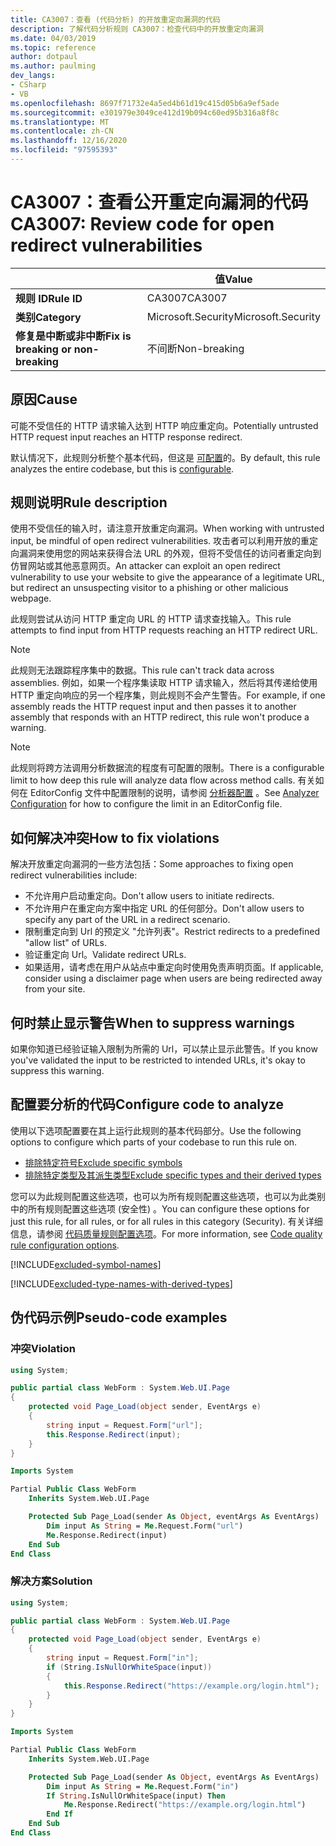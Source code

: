```yaml
---
title: CA3007：查看 (代码分析) 的开放重定向漏洞的代码
description: 了解代码分析规则 CA3007：检查代码中的开放重定向漏洞
ms.date: 04/03/2019
ms.topic: reference
author: dotpaul
ms.author: paulming
dev_langs:
- CSharp
- VB
ms.openlocfilehash: 8697f71732e4a5ed4b61d19c415d05b6a9ef5ade
ms.sourcegitcommit: e301979e3049ce412d19b094c60ed95b316a8f8c
ms.translationtype: MT
ms.contentlocale: zh-CN
ms.lasthandoff: 12/16/2020
ms.locfileid: "97595393"
---
```

# <a name="ca3007-review-code-for-open-redirect-vulnerabilities"></a><span data-ttu-id="e2e53-103">CA3007：查看公开重定向漏洞的代码</span><span class="sxs-lookup"><span data-stu-id="e2e53-103">CA3007: Review code for open redirect vulnerabilities</span></span>

| | <span data-ttu-id="e2e53-104">值</span><span class="sxs-lookup"><span data-stu-id="e2e53-104">Value</span></span> |
|-|-|
| <span data-ttu-id="e2e53-105">**规则 ID**</span><span class="sxs-lookup"><span data-stu-id="e2e53-105">**Rule ID**</span></span> |<span data-ttu-id="e2e53-106">CA3007</span><span class="sxs-lookup"><span data-stu-id="e2e53-106">CA3007</span></span>|
| <span data-ttu-id="e2e53-107">**类别**</span><span class="sxs-lookup"><span data-stu-id="e2e53-107">**Category**</span></span> |<span data-ttu-id="e2e53-108">Microsoft.Security</span><span class="sxs-lookup"><span data-stu-id="e2e53-108">Microsoft.Security</span></span>|
| <span data-ttu-id="e2e53-109">**修复是中断或非中断**</span><span class="sxs-lookup"><span data-stu-id="e2e53-109">**Fix is breaking or non-breaking**</span></span> |<span data-ttu-id="e2e53-110">不间断</span><span class="sxs-lookup"><span data-stu-id="e2e53-110">Non-breaking</span></span>|

## <a name="cause"></a><span data-ttu-id="e2e53-111">原因</span><span class="sxs-lookup"><span data-stu-id="e2e53-111">Cause</span></span>

<span data-ttu-id="e2e53-112">可能不受信任的 HTTP 请求输入达到 HTTP 响应重定向。</span><span class="sxs-lookup"><span data-stu-id="e2e53-112">Potentially untrusted HTTP request input reaches an HTTP response redirect.</span></span>

<span data-ttu-id="e2e53-113">默认情况下，此规则分析整个基本代码，但这是 [可配置](#configure-code-to-analyze)的。</span><span class="sxs-lookup"><span data-stu-id="e2e53-113">By default, this rule analyzes the entire codebase, but this is [configurable](#configure-code-to-analyze).</span></span>

## <a name="rule-description"></a><span data-ttu-id="e2e53-114">规则说明</span><span class="sxs-lookup"><span data-stu-id="e2e53-114">Rule description</span></span>

<span data-ttu-id="e2e53-115">使用不受信任的输入时，请注意开放重定向漏洞。</span><span class="sxs-lookup"><span data-stu-id="e2e53-115">When working with untrusted input, be mindful of open redirect vulnerabilities.</span></span> <span data-ttu-id="e2e53-116">攻击者可以利用开放的重定向漏洞来使用您的网站来获得合法 URL 的外观，但将不受信任的访问者重定向到仿冒网站或其他恶意网页。</span><span class="sxs-lookup"><span data-stu-id="e2e53-116">An attacker can exploit an open redirect vulnerability to use your website to give the appearance of a legitimate URL, but redirect an unsuspecting visitor to a phishing or other malicious webpage.</span></span>

<span data-ttu-id="e2e53-117">此规则尝试从访问 HTTP 重定向 URL 的 HTTP 请求查找输入。</span><span class="sxs-lookup"><span data-stu-id="e2e53-117">This rule attempts to find input from HTTP requests reaching an HTTP redirect URL.</span></span>

> [!NOTE]
> <span data-ttu-id="e2e53-118">此规则无法跟踪程序集中的数据。</span><span class="sxs-lookup"><span data-stu-id="e2e53-118">This rule can't track data across assemblies.</span></span> <span data-ttu-id="e2e53-119">例如，如果一个程序集读取 HTTP 请求输入，然后将其传递给使用 HTTP 重定向响应的另一个程序集，则此规则不会产生警告。</span><span class="sxs-lookup"><span data-stu-id="e2e53-119">For example, if one assembly reads the HTTP request input and then passes it to another assembly that responds with an HTTP redirect, this rule won't produce a warning.</span></span>

> [!NOTE]
> <span data-ttu-id="e2e53-120">此规则将跨方法调用分析数据流的程度有可配置的限制。</span><span class="sxs-lookup"><span data-stu-id="e2e53-120">There is a configurable limit to how deep this rule will analyze data flow across method calls.</span></span> <span data-ttu-id="e2e53-121">有关如何在 EditorConfig 文件中配置限制的说明，请参阅 [分析器配置](https://github.com/dotnet/roslyn-analyzers/blob/master/docs/Analyzer%20Configuration.md#dataflow-analysis) 。</span><span class="sxs-lookup"><span data-stu-id="e2e53-121">See [Analyzer Configuration](https://github.com/dotnet/roslyn-analyzers/blob/master/docs/Analyzer%20Configuration.md#dataflow-analysis) for how to configure the limit in an EditorConfig file.</span></span>

## <a name="how-to-fix-violations"></a><span data-ttu-id="e2e53-122">如何解决冲突</span><span class="sxs-lookup"><span data-stu-id="e2e53-122">How to fix violations</span></span>

<span data-ttu-id="e2e53-123">解决开放重定向漏洞的一些方法包括：</span><span class="sxs-lookup"><span data-stu-id="e2e53-123">Some approaches to fixing open redirect vulnerabilities include:</span></span>

- <span data-ttu-id="e2e53-124">不允许用户启动重定向。</span><span class="sxs-lookup"><span data-stu-id="e2e53-124">Don't allow users to initiate redirects.</span></span>
- <span data-ttu-id="e2e53-125">不允许用户在重定向方案中指定 URL 的任何部分。</span><span class="sxs-lookup"><span data-stu-id="e2e53-125">Don't allow users to specify any part of the URL in a redirect scenario.</span></span>
- <span data-ttu-id="e2e53-126">限制重定向到 Url 的预定义 "允许列表"。</span><span class="sxs-lookup"><span data-stu-id="e2e53-126">Restrict redirects to a predefined "allow list" of URLs.</span></span>
- <span data-ttu-id="e2e53-127">验证重定向 Url。</span><span class="sxs-lookup"><span data-stu-id="e2e53-127">Validate redirect URLs.</span></span>
- <span data-ttu-id="e2e53-128">如果适用，请考虑在用户从站点中重定向时使用免责声明页面。</span><span class="sxs-lookup"><span data-stu-id="e2e53-128">If applicable, consider using a disclaimer page when users are being redirected away from your site.</span></span>

## <a name="when-to-suppress-warnings"></a><span data-ttu-id="e2e53-129">何时禁止显示警告</span><span class="sxs-lookup"><span data-stu-id="e2e53-129">When to suppress warnings</span></span>

<span data-ttu-id="e2e53-130">如果你知道已经验证输入限制为所需的 Url，可以禁止显示此警告。</span><span class="sxs-lookup"><span data-stu-id="e2e53-130">If you know you've validated the input to be restricted to intended URLs, it's okay to suppress this warning.</span></span>

## <a name="configure-code-to-analyze"></a><span data-ttu-id="e2e53-131">配置要分析的代码</span><span class="sxs-lookup"><span data-stu-id="e2e53-131">Configure code to analyze</span></span>

<span data-ttu-id="e2e53-132">使用以下选项配置要在其上运行此规则的基本代码部分。</span><span class="sxs-lookup"><span data-stu-id="e2e53-132">Use the following options to configure which parts of your codebase to run this rule on.</span></span>

- [<span data-ttu-id="e2e53-133">排除特定符号</span><span class="sxs-lookup"><span data-stu-id="e2e53-133">Exclude specific symbols</span></span>](#exclude-specific-symbols)
- [<span data-ttu-id="e2e53-134">排除特定类型及其派生类型</span><span class="sxs-lookup"><span data-stu-id="e2e53-134">Exclude specific types and their derived types</span></span>](#exclude-specific-types-and-their-derived-types)

<span data-ttu-id="e2e53-135">您可以为此规则配置这些选项，也可以为所有规则配置这些选项，也可以为此类别中的所有规则配置这些选项 (安全性) 。</span><span class="sxs-lookup"><span data-stu-id="e2e53-135">You can configure these options for just this rule, for all rules, or for all rules in this category (Security).</span></span> <span data-ttu-id="e2e53-136">有关详细信息，请参阅 [代码质量规则配置选项](../code-quality-rule-options.md)。</span><span class="sxs-lookup"><span data-stu-id="e2e53-136">For more information, see [Code quality rule configuration options](../code-quality-rule-options.md).</span></span>

[!INCLUDE[excluded-symbol-names](~/includes/code-analysis/excluded-symbol-names.md)]

[!INCLUDE[excluded-type-names-with-derived-types](~/includes/code-analysis/excluded-type-names-with-derived-types.md)]

## <a name="pseudo-code-examples"></a><span data-ttu-id="e2e53-137">伪代码示例</span><span class="sxs-lookup"><span data-stu-id="e2e53-137">Pseudo-code examples</span></span>

### <a name="violation"></a><span data-ttu-id="e2e53-138">冲突</span><span class="sxs-lookup"><span data-stu-id="e2e53-138">Violation</span></span>

```csharp
using System;

public partial class WebForm : System.Web.UI.Page
{
    protected void Page_Load(object sender, EventArgs e)
    {
        string input = Request.Form["url"];
        this.Response.Redirect(input);
    }
}
```

```vb
Imports System

Partial Public Class WebForm
    Inherits System.Web.UI.Page

    Protected Sub Page_Load(sender As Object, eventArgs As EventArgs)
        Dim input As String = Me.Request.Form("url")
        Me.Response.Redirect(input)
    End Sub
End Class
```

### <a name="solution"></a><span data-ttu-id="e2e53-139">解决方案</span><span class="sxs-lookup"><span data-stu-id="e2e53-139">Solution</span></span>

```csharp
using System;

public partial class WebForm : System.Web.UI.Page
{
    protected void Page_Load(object sender, EventArgs e)
    {
        string input = Request.Form["in"];
        if (String.IsNullOrWhiteSpace(input))
        {
            this.Response.Redirect("https://example.org/login.html");
        }
    }
}
```

```vb
Imports System

Partial Public Class WebForm
    Inherits System.Web.UI.Page

    Protected Sub Page_Load(sender As Object, eventArgs As EventArgs)
        Dim input As String = Me.Request.Form("in")
        If String.IsNullOrWhiteSpace(input) Then
            Me.Response.Redirect("https://example.org/login.html")
        End If
    End Sub
End Class
```
